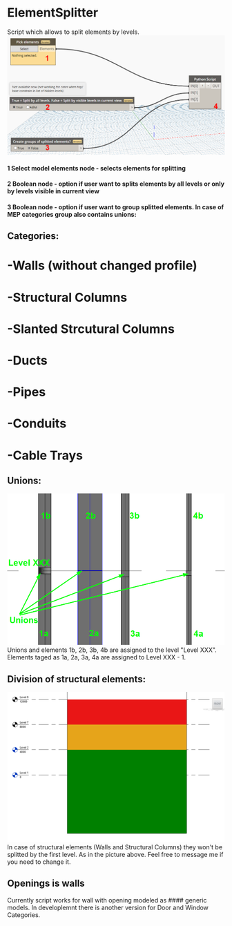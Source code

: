 # ElementSplitter

Script which allows to split elements by levels.
![alt text](https://github.com/wojciechteclaw/ElementSplitter/blob/feature_editingReadMe/static/dynamoView.png)
#### 1 Select model elements node - selects elements for splitting
#### 2 Boolean node - option if user want to splits elements by all levels or only by levels visible in current view
#### 3 Boolean node - option if user want to group splitted elements. In case of MEP categories group also contains unions:

## Categories:
# -Walls (without changed profile)
# -Structural Columns
# -Slanted Strcutural Columns
# -Ducts
# -Pipes
# -Conduits
# -Cable Trays

## Unions:
![alt text](https://github.com/wojciechteclaw/ElementSplitter/blob/feature_editingReadMe/static/MEPelements.png)
Unions and elements 1b, 2b, 3b, 4b are assigned to the level "Level XXX". Elements taged as 1a, 2a, 3a, 4a are assigned to Level XXX - 1.

## Division of structural elements:
![alt text](https://github.com/wojciechteclaw/ElementSplitter/blob/feature_editingReadMe/static/WallsAndColumnsSplitting.png)
In case of structural elements (Walls and Structural Columns) they won't be splitted by the first level. As in the picture above. Feel free to message me if you need to change it.


## Openings is walls
Currently script works for wall with opening modeled as #### generic models. In developlemnt there is another version for Door and Window Categories. 
